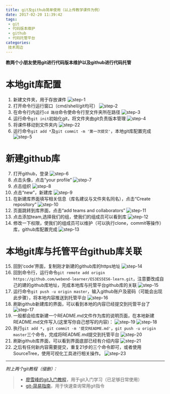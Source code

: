 ```yaml
---
title: git及github简单使用（以上传教学课件为例）
date: 2017-02-20 11:39:42
tags:
 - git
 - 代码版本维护
 - github
 - 代码托管平台
categories:
 技术周边
---
```


**教两个小朋友使用git进行代码版本维护以及github进行代码托管**

# 本地git库配置

1. 新建文件夹，用于存放课件
![step-1](http://oiml7svqr.bkt.clouddn.com/step-1.png)
2. 打开命令行运行窗口（cmd/shell/git均可）
![step-2](http://oiml7svqr.bkt.clouddn.com/step-2.png)
3. 在命令行内运行`cd 路径`命令使命令行至文件夹所在路径
![step-3](http://oiml7svqr.bkt.clouddn.com/step-3.png)
4. 运行命令`git init`初始化git，将文件夹由git负责版本管理
![step-4](http://oiml7svqr.bkt.clouddn.com/step-4.png)
5. 将课件移动到文件夹内
![step-22](http://oiml7svqr.bkt.clouddn.com/step-22.png)
6. 运行命令`git add *`及`git commit -m '第一次提交'`，本地git库配置完成
![step-5](http://oiml7svqr.bkt.clouddn.com/step-5.png)

# 新建github库

7. 打开github，登录
![step-6](http://oiml7svqr.bkt.clouddn.com/step-6.png)
8. 点击头像，点击“your profile”
![step-7](http://oiml7svqr.bkt.clouddn.com/step-7.png)
9. 点击组织
![step-8](http://oiml7svqr.bkt.clouddn.com/step-8.png)
10. 点击“new”，新建库
![step-9](http://oiml7svqr.bkt.clouddn.com/step-9.png)
11. 在新建库界面填写相关信息（库名建议与文件夹名同名），点击“Create repository”
![step-10](http://oiml7svqr.bkt.clouddn.com/step-10.png)
12. 页面跳转到库界面，点击“add teams and collaborators”
![step-11](http://oiml7svqr.bkt.clouddn.com/step-11.png)
13. 点击添加team,选择我们的组，使我们的组成员可以看到库
![step-12](http://oiml7svqr.bkt.clouddn.com/step-12.png)
14. 修改一下权限，使我们的组成员可以维护（可以执行clone，commit等操作）库，github库配置完成
![step-13](http://oiml7svqr.bkt.clouddn.com/step-13.png)

# 本地git库与托管平台github库关联

15. 回到‘code’界面，复制刚才新建的github库的https地址
![step-14](http://oiml7svqr.bkt.clouddn.com/step-14.png)
16. 回到命令行，运行命令`git remote add origin https://github.com/webend-learner/ES3ES5ES6-learn.git`，注意要改成自己的建的github库地址，完成本地库与托管平台github库的关联
![step-15](http://oiml7svqr.bkt.clouddn.com/step-15.png)
17. 运行命令`git push -u origin master`，输入github账户及密码（可能会出现此步骤），将本地内容推送到托管平台
![step-16](http://oiml7svqr.bkt.clouddn.com/step-16.png)
18. 刷新github新建库的界面，可以看到本地的内容已经提交到托管平台了
![step-17](http://oiml7svqr.bkt.clouddn.com/step-17.png)
19. 一般都会给库新建一个README.md文件作为库的说明页面，在本地新建README.md文件写入(这里写你自己想写的内容)：
![step-19](http://oiml7svqr.bkt.clouddn.com/step-19.png)
![step-18](http://oiml7svqr.bkt.clouddn.com/step-18.png)
20. 执行`git add *`，`git commit -m '提交README.md'`，`git push -u origin master`三个命令，完成将README.md提交到托管平台
![step-20](http://oiml7svqr.bkt.clouddn.com/step-20.png)
21. 刷新github库界面，可以看到界面底部已经有介绍内容
![step-21](http://oiml7svqr.bkt.clouddn.com/step-21.png)
22. 之后有任何新内容需要提交，重复21步的三个命令即可，或者使用SourceTree，使用可视化工具进行相关操作。
![step-23](http://oiml7svqr.bkt.clouddn.com/step-23.png)

* * *

*附上两个git教程（侵删）：*

> * [廖雪峰的git入门教程](http://www.liaoxuefeng.com/wiki/0013739516305929606dd18361248578c67b8067c8c017b000)，用于git入门学习（已足够日常使用）
> * [git-简易指南](http://www.bootcss.com/p/git-guide/)，用于快速查询常用git指令
